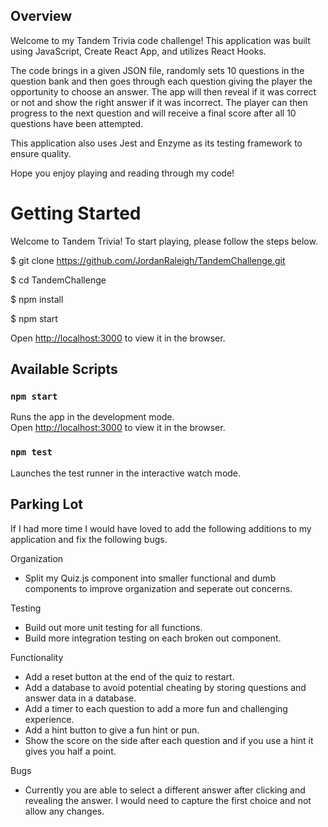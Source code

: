 ## Overview

Welcome to my Tandem Trivia code challenge! This application was built using JavaScript, Create React App, and utilizes React Hooks.

The code brings in a given JSON file, randomly sets 10 questions in the question bank and then goes through each question giving the player the opportunity to choose an answer. The app will then reveal if it was correct or not and show the right answer if it was incorrect. The player can then progress to the next question and will receive a final score after all 10 questions have been attempted.

This application also uses Jest and Enzyme as its testing framework to ensure quality.

Hope you enjoy playing and reading through my code!

# Getting Started

Welcome to Tandem Trivia! To start playing, please follow the steps below.

\$ git clone https://github.com/JordanRaleigh/TandemChallenge.git

\$ cd TandemChallenge

\$ npm install

\$ npm start

Open [http://localhost:3000](http://localhost:3000) to view it in the browser.

## Available Scripts

### `npm start`

Runs the app in the development mode.\
Open [http://localhost:3000](http://localhost:3000) to view it in the browser.

### `npm test`

Launches the test runner in the interactive watch mode.

## Parking Lot

If I had more time I would have loved to add the following additions to my application and fix the following bugs.

Organization

- Split my Quiz.js component into smaller functional and dumb components to improve organization and seperate out concerns.

Testing

- Build out more unit testing for all functions.
- Build more integration testing on each broken out component.

Functionality

- Add a reset button at the end of the quiz to restart.
- Add a database to avoid potential cheating by storing questions and answer data in a database.
- Add a timer to each question to add a more fun and challenging experience.
- Add a hint button to give a fun hint or pun.
- Show the score on the side after each question and if you use a hint it gives you half a point.

Bugs

- Currently you are able to select a different answer after clicking and revealing the answer. I would need to capture the first choice and not allow any changes.
